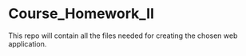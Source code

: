 # Course_Homework_II

This repo will contain all the files needed for creating the chosen web application.

